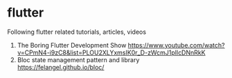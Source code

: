 # flutter
Following flutter related tutorials, articles, videos
1. The Boring Flutter Development Show https://www.youtube.com/watch?v=CPmN4-i9zC8&list=PLOU2XLYxmsIK0r_D-zWcmJ1plIcDNnRkK
2. Bloc state management pattern and library https://felangel.github.io/bloc/
